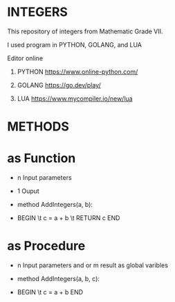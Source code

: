 # INTEGERS

This repository of integers from Mathematic Grade VII.

I used program in PYTHON, GOLANG, and LUA

Editor online
1. PYTHON
https://www.online-python.com/

2. GOLANG
https://go.dev/play/

3. LUA
https://www.mycompiler.io/new/lua



# METHODS 
# as Function
- n Input parameters
- 1 Ouput

- method AddIntegers(a, b): 
- BEGIN
  \t c = a + b
  \t RETURN c
  END 


# as Procedure
- n Input parameters and or m result as global varibles

- method AddIntegers(a, b, c): 
- BEGIN
      \t c = a + b
  END 
